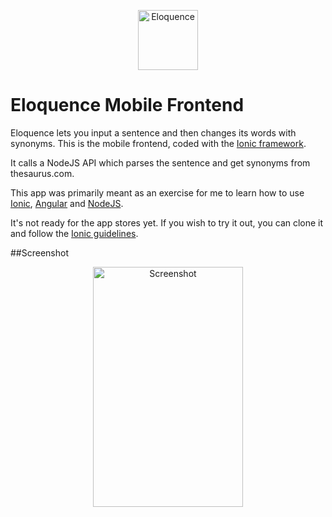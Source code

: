 <p align="center">
    <img width="96" height="96" src="https://raw.githubusercontent.com/Almouro/eloquence-mobile/master/icons/android/drawable-xxxhdpi/ic_launcher.png" alt="Eloquence" />
</p>

# Eloquence Mobile Frontend

Eloquence lets you input a sentence and then changes its words with synonyms.
This is the mobile frontend, coded with the <a href="http://ionicframework.com/">Ionic framework</a>.

It calls a NodeJS API which parses the sentence and get synonyms from thesaurus.com.

This app was primarily meant as an exercise for me to learn how to use <a href="http://ionicframework.com/">Ionic</a>, <a href="https://angularjs.org/">Angular</a> and <a href="http://nodejs.org/">NodeJS</a>. 

It's not ready for the app stores yet. 
If you wish to try it out, you can clone it and follow the <a href="http://ionicframework.com/getting-started/">Ionic guidelines</a>.

##Screenshot
<p align="center">
  <img width="240" height="384" src="https://raw.githubusercontent.com/Almouro/eloquence-mobile/master/readme/screenshot.png" alt="Screenshot" />
</p>
